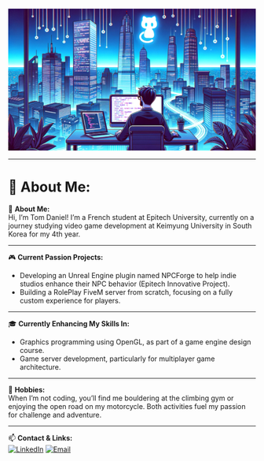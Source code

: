 ![Header Image](./HeaderImage.png)

---

# 💫 About Me:
🎤 **About Me:**  
Hi, I’m Tom Daniel! I’m a French student at Epitech University, currently on a journey studying video game development at Keimyung University in South Korea for my 4th year.

---

🎮 **Current Passion Projects:**  
- Developing an Unreal Engine plugin named NPCForge to help indie studios enhance their NPC behavior (Epitech Innovative Project).  
- Building a RolePlay FiveM server from scratch, focusing on a fully custom experience for players.

---

🎓 **Currently Enhancing My Skills In:**  
- Graphics programming using OpenGL, as part of a game engine design course.  
- Game server development, particularly for multiplayer game architecture.

---

🧗 **Hobbies:**  
When I’m not coding, you’ll find me bouldering at the climbing gym or enjoying the open road on my motorcycle. Both activities fuel my passion for challenge and adventure.

---

📫 **Contact & Links:** <br>
[![LinkedIn](https://img.shields.io/badge/LinkedIn-blue?logo=linkedin&logoColor=white)](https://www.linkedin.com/in/tom-daniel)
[![Email](https://img.shields.io/badge/Email-D14836?logo=gmail&logoColor=white)](mailto:tom.daniel@epitech.eu)
